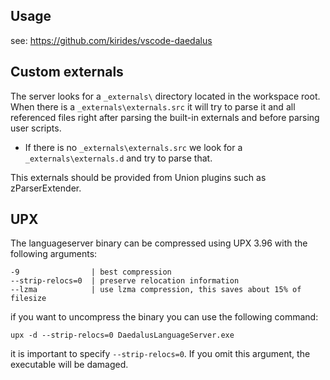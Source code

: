 ## Usage

see: https://github.com/kirides/vscode-daedalus

## Custom externals

The server looks for a `_externals\` directory located in the workspace root.  
When there is a `_externals\externals.src` it will try to parse it and all referenced files right after parsing the built-in externals and before parsing user scripts.  
- If there is no `_externals\externals.src` we look for a `_externals\externals.d` and try to parse that.

This externals should be provided from Union plugins such as zParserExtender.


## UPX

The languageserver binary can be compressed using UPX 3.96 with the following arguments:

```
-9                | best compression
--strip-relocs=0  | preserve relocation information
--lzma            | use lzma compression, this saves about 15% of filesize
```

if you want to uncompress the binary you can use the following command:

```
upx -d --strip-relocs=0 DaedalusLanguageServer.exe
```

it is important to specify `--strip-relocs=0`. If you omit this argument, the executable will be damaged.
